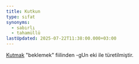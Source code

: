 ```yaml
---
title: Kutkun
type: sıfat
synonyms:
  - sabırlı
  - tahamüllü
lastUpdated: 2025-07-22T11:38:00.000+03:00
---
```

[Kutmak](/sozluk/kutmak) "beklemek" fiilinden -gUn eki ile türetilmiştir.
